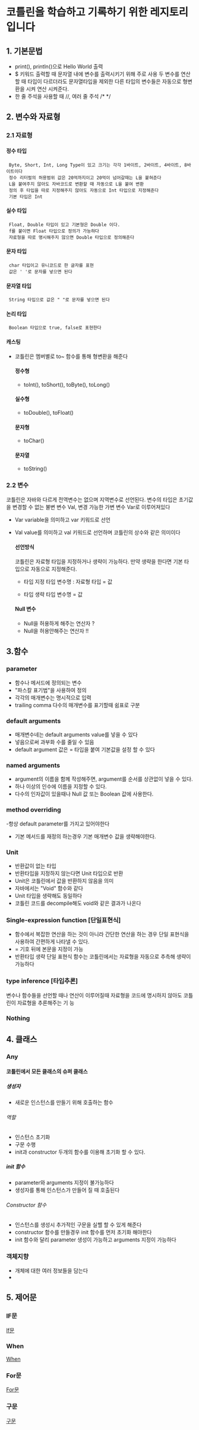 
# 코틀린을 학습하고 기록하기 위한 레지토리 입니다

## 1. 기본문법
 - print(), println()으로 Hello World 출력
 - $ 키워드
    출력할 때 문자열 내에 변수를 출력시키기 위해 주로 사용
    두 변수를 연산할 때 타입이 다르더라도 문자열타입을 제외한 다른 타입의 변수들은 자동으로 형변환을 시켜 연산 시켜준다. 
 - 한 줄 주석을 사용할 때 //, 여러 줄 주석 /* */

## 2. 변수와 자료형
   ### 2.1 자료형
   
   #### 정수 타입
     Byte, Short, Int, Long Type이 있고 크기는 각각 1바이트, 2바이트, 4바이트, 8바이트이다
     정수 리터럴의 허용범위 값은 20억까지이고 20억이 넘어갈때는 L을 붙혀준다
     L을 붙여주지 않아도 자바코드로 변환할 때 자동으로 L을 붙여 변환
     정의 후 타입을 따로 지정해주지 않아도 자동으로 Int 타입으로 지정해준다
     기본 타입은 Int
     
   #### 실수 타입
     Float, Double 타입이 있고 기본형은 Double 이다.
     f를 붙이면 Float 타입으로 정의가 가능하다
     자료형을 따로 명시해주지 않으면 Double 타입으로 정의해준다
     
   #### 문자 타입
     char 타입이고 유니코드로 한 글자를 표현
     값은 ' '로 문자를 넣으면 된다

   #### 문자열 타입
     String 타입으로 값은 " "로 문자를 넣으면 된다
     
   #### 논리 타입
     Boolean 타입으로 true, false로 표현한다

   #### 캐스팅
   - 코틀린은 멤버별로 to~ 함수를 통해 형변환을 해준다

     #### 정수형
     - toInt(), toShort(), toByte(), toLong()

     #### 실수형
     - toDouble(), toFloat()

     #### 문자형
     - toChar()

     #### 문자열
     - toString()

   ### 2.2 변수
   코틀린은 자바와 다르게 전역변수는 없으며 지역변수로 선언된다.
   변수의 타입은 초기값을 변경할 수 없는 불변 변수 Val, 변경 가능한 가변 변수 Var로 이루어져있다

   - Var
     variable을 의미하고 var 키워드로 선언
   
   - Val
     value를 의미하고 val 키워드로 선언하며 코틀린의 상수와 같은 의미이다

     #### 선언방식
     코틀린은 자료형 타입을 지정하거나 생략이 가능하다. 만약 생략을 한다면 기본 타입으로 자동으로 지정해준다.     
     - 타입 지정
       타입 변수명 : 자료형 타입 = 값
       
     - 타입 생략
       타입 변수명  = 값

     #### Null 변수
     - Null을 허용하게 해주는 연산자 ?
     - Null을 허용안해주는 연산자 !!

   
## 3.함수
 
  ### parameter
  - 함수나 메서드에 정의되는 변수
  - "파스칼 표기법"을 사용하여 정의
  - 각각의 매개변수는 명시적으로 입력
  - trailing comma
      다수의 매개변수를 표기할때 쉼표로 구분
      
   ### default arguments
   - 매개변수네는 default arguments value를 넣을 수 있다
   - 넣음으로써 과부화 수를 줄일 수 있음
   - default argument 값은 = 타입을 붙여 기본값을 설정 할 수 있다

   ### named arguments
   - argument의 이름을 함께 작성해주면, argument를 순서를 상관없이 넣을 수 있다.
   - 하나 이상의 인수에 이름을 지정할 수 있다.
   - 다수의 인자값이 있을때나 Null 값 또는 Boolean 값에 사용한다.
       
   ### method overriding 
   -항상 default parameter를 가지고 있어야한다
   - 기본 메서드를 재정의 하는경우 기본 매개변수 값을 생략해야한다.
      
   ### Unit
   - 반환값이 없는 타입
   - 반환타입을 지정하지 않는다면 Unit 타입으로 반환
   - Unit은 코틀린에서 값을 반환하지 않음을  의미
   - 자바에서는 "Void" 함수와 같다
   - Unit 타입을 생략해도 동일하다
   - 코틀린 코드를 decompile해도 void와 같은 결과가 나온다

   ### Single-expression function [단일표현식]
   - 함수에서 복잡한 연산을 하는 것이 아니라 간단한 연산을 하는 경우
   단일 표현식을 사용하여 간편하게 나타낼 수 있다.
   - = 기호 뒤에 본문을 지정이 가능
   - 반환타입 생략
   단일 표현식 함수는 코틀린에서는 자료형을 자동으로 추측해 생략이 가능하다

   ### type inference [타입추론]
   변수나 함수들을 선언할 때나 연산이 이루어질때 자료형을 코드에 명시하지 않아도 코틀린이 자료형을 추론해주는 기 
   능
   
   ### Nothing
   
## 4. 클래스
  
  ### Any
   #### 코틀린에서 모든 클래스의 슈퍼 클래스
   
   ##### 생성자
   - 새로운 인스턴스를 만들기 위해 호출하는 함수
      
   ###### 역할
   - 인스턴스 초기화
   - 구문 수행
   - init과 constructor 두개의 함수를 이용해 초기화 할 수 있다.


   ##### init 함수
   - parameter와 arguments 지정이 불가능하다
   - 생성자를 통해 인스턴스가 만들어 질 때 호출된다

   ###### Constructor 함수
   - 인스턴스를 생성시 추가적인 구문을 실핼 할 수 있게 해준다
   - constructor 함수를 만들경우 init 함수를 먼저 초기화 해야한다
   - init 함수와 달리 parameter 생성이 가능하고 arguments 지정이 가능하다
     
  ### 객체지향
   - 개체에 대한 여러 정보들을 담는다
   - 
## 5. 제어문

   ### IF문
   [If문](https://github.com/Seol0716/Kotlin-basic/blob/main/pratice/control/if_else/if-else)
   
   ### When
   [When](https://github.com/Seol0716/Kotlin-basic/blob/main/pratice/control/when/when)
   
   ### For문
   [For문](https://github.com/Seol0716/Kotlin-basic/tree/main/pratice/control/loop)
   
   ### 구문
   [구문](https://github.com/Seol0716/Kotlin-basic/tree/main/pratice/control/loop_study/loop_study2)
   
